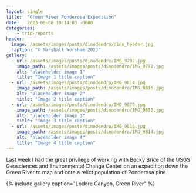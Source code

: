 ```yaml
---
layout: single
title:  "Green River Ponderosa Expedition"
date:   2023-09-08 10:14:03 -0600
categories: 
    - trip-reports
header:
  image: /assets/images/posts/dinodendro/dino_header.jpg
  caption: "© Marshall Worsham 2023"
gallery:
  - url: /assets/images/posts/dinodendro/IMG_9792.jpg
    image_path: /assets/images/posts/dinodendro/IMG_9792.jpg
    alt: "placeholder image 1"
    title: "Image 1 title caption"
  - url: /assets/images/posts/dinodendro/IMG_9814.jpg
    image_path: /assets/images/posts/dinodendro/IMG_9816.jpg
    alt: "placeholder image 2"
    title: "Image 2 title caption"
  - url: /assets/images/posts/dinodendro/IMG_9870.jpg
    image_path: /assets/images/posts/dinodendro/IMG_9870.jpg
    alt: "placeholder image 3"
    title: "Image 3 title caption"
  - url: /assets/images/posts/dinodendro/IMG_9816.jpg
    image_path: /assets/images/posts/dinodendro/IMG_9814.jpg
    alt: "placeholder image 4"
    title: "Image 4 title caption"
---
```


Last week I had the great privilege of working with Becky Brice of the USGS Geosciences and Environmental Change Center on an expedition down the Green River to map and core a relict population of Ponderosa pine. 

{% include gallery caption="Lodore Canyon, Green River" %}